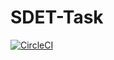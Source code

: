 # SDET-Task

[![CircleCI](https://dl.circleci.com/status-badge/img/gh/<your-username>/<your-repo>/tree/main.svg?style=shield)](https://dl.circleci.com/status-badge/redirect/gh/<your-username>/<your-repo>/tree/main)
